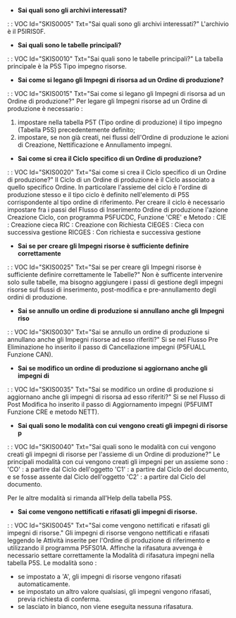 - **Sai quali sono gli archivi interessati?**

 :  : VOC Id="SKIS0005" Txt="Sai quali sono gli archivi interessati?"
L'archivio è il P5IRIS0F.
- **Sai quali sono le tabelle principali?**

 :  : VOC Id="SKIS0010" Txt="Sai quali sono le tabelle principali?"
La tabella principale è la P5S Tipo impegno risorse.
- **Sai come si legano gli Impegni di risorsa ad un Ordine di produzione?**

 :  : VOC Id="SKIS0015" Txt="Sai come si legano gli Impegni di risorsa ad un Ordine di produzione?"
Per legare gli Impegni risorse ad un Ordine di produzione è necessario : 
1. impostare nella tabella P5T (Tipo ordine di produzione) il tipo impegno (Tabella P5S) precedentemente definito;
2. impostare, se non già creati, nei flussi dell'Ordine di produzione le azioni di Creazione, Nettificazione e Annullamento impegni.
- **Sai come si crea il Ciclo specifico di un Ordine di produzione?**

 :  : VOC Id="SKIS0020" Txt="Sai come si crea il Ciclo specifico di un Ordine di produzione?"
Il Ciclo di un Ordine di produzione è il Ciclo associato a quello specifico Ordine. In particolare l'assieme del ciclo è l'ordine di produzione stesso e il tipo ciclo è definito nell'elemento di P5S corrispondente al tipo ordine di riferimento.
Per creare il ciclo è necessario impostare fra i passi del Flusso di Inserimento Ordine di produzione l'azione Creazione Ciclo, con programma P5FUCDC, Funzione 'CRE' e Metodo : 
CIE :  Creazione cieca
RIC :  Creazione con Richiesta
CIEGES :  Cieca con successiva gestione
RICGES :  Con richiesta e successiva gestione
- **Sai se per creare gli Impegni risorse è sufficiente definire correttamente**

 :  : VOC Id="SKIS0025" Txt="Sai se per creare gli Impegni risorse è sufficiente definire correttamente le Tabelle?"
Non è sufficente intervenire solo sulle tabelle, ma bisogno aggiungere i passi di gestione degli impegni risorse sul flussi di inserimento, post-modifica e pre-annullamento degli ordini di produzione.
- **Sai se annullo un ordine di produzione si annullano anche gli Impegni riso**

 :  : VOC Id="SKIS0030" Txt="Sai se annullo un ordine di produzione si annullano anche gli Impegni risorse ad esso riferiti?"
Si se nel Flusso Pre Eliminazione ho inserito il passo di Cancellazione impegni (P5FUALL Funzione CAN).
- **Sai se modifico un ordine di produzione si aggiornano anche gli impegni di**

 :  : VOC Id="SKIS0035" Txt="Sai se modifico un ordine di produzione si aggiornano anche gli impegni di risorsa ad esso riferiti?"
Si se nel Flusso di Post Modifica ho inserito il passo di Aggiornamento impegni (P5FUIMT Funzione CRE e metodo NETT).
- **Sai quali sono le modalità con cui vengono creati gli impegni di risorse p**

 :  : VOC Id="SKIS0040" Txt="Sai quali sono le modalità con cui vengono creati gli impegni di risorse per l'assieme di un Ordine di produzione?"
Le principali modalità con cui vengono creati gli impegni per un assieme sono : 
'CO'  :  a partire dal Ciclo dell'oggetto
'C1'  :  a partire dal Ciclo del documento, e se fosse assente dal Ciclo dell'oggetto
'C2'  :  a partire dal Ciclo del documento.

Per le altre modalità si rimanda all'Help della tabella P5S.
- **Sai come vengono nettificati e rifasati gli impegni di risorse.**

 :  : VOC Id="SKIS0045" Txt="Sai come vengono nettificati e rifasati gli impegni di risorse."
Gli impegni di risorse vengono nettificati e rifasati leggendo le Attività inserite per l'Ordine di produzione di riferimento e utilizzando il programma P5FS01A.
Affinche la rifasatura avvenga è necessario settare correttamente la Modalità di rifasatura impegni nella tabella P5S. Le modalità sono : 
-    se impostato a 'A', gli impegni di risorse vengono rifasati automaticamente.
-    se impostato un altro valore qualsiasi, gli impegni vengono rifasati, previa richiesta di conferma.
-    se lasciato in bianco, non viene eseguita nessuna rifasatura.
